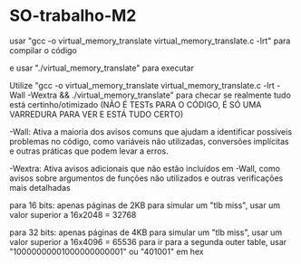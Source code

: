 # SO-trabalho-M2

usar "gcc -o virtual_memory_translate virtual_memory_translate.c -lrt"
para compilar o código

e usar "./virtual_memory_translate"
para executar

Utilize "gcc -o virtual_memory_translate virtual_memory_translate.c -lrt -Wall -Wextra && ./virtual_memory_translate" para checar se realmente tudo está certinho/otimizado (NÃO É TESTs PARA O CÓDIGO, É SÓ UMA VARREDURA PARA VER E ESTÁ TUDO CERTO)

-Wall: Ativa a maioria dos avisos comuns que ajudam a identificar possíveis problemas no código, como variáveis não utilizadas, conversões implícitas e outras práticas que podem levar a erros.

-Wextra: Ativa avisos adicionais que não estão incluídos em -Wall, como avisos sobre argumentos de funções não utilizados e outras verificações mais detalhadas

para 16 bits:
apenas páginas de 2KB
para simular um "tlb miss", usar um valor superior a 16x2048 = 32768

para 32 bits:
apenas páginas de 4KB
para simular um "tlb miss", usar um valor superior a 16x4096 = 65536
para ir para a segunda outer table, usar "10000000001000000000001" ou "401001" em hex
